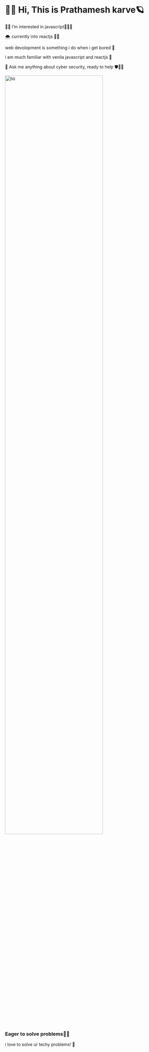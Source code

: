   <h1>👋🏻 Hi, This is Prathamesh karve🪐</h1>
 <p>🔎🖤 I’m interested in javascript👊🏻💲</p>
<p> 🌨️ currently into reactjs 👨‍💻  </p>
<p>web devolopment is something i do when i get bored 🥽</p>
<p>i am much familiar with venila javascript and reactjs 👟 </p>

<p>🙂 Ask me anything about cyber security, ready to help 🛡🙇‍♂️</p>


<img src="https://media.tenor.com/exuPwTTU-FwAAAAC/key-click-typing.gif" alt="hii" width="80%">


<h3> Eager to solve problems🙂🚀</h3>

<p> i love to solve ur techy problems! 🚀</p>



